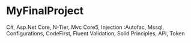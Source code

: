 # MyFinalProject
C#, Asp.Net Core, N-Tier, Mvc Core5, Injection :Autofac, Mssql, Configurations, CodeFirst, Fluent Validation, Solid Principles, API, Token
